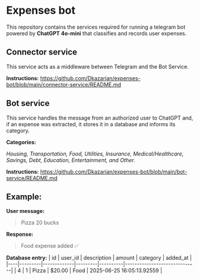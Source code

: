 # Expenses bot

This repository contains the services required for running a telegram bot powered by **ChatGPT 4o-mini** that classifies and records user expenses.

## Connector service
This service acts as a middleware between Telegram and the Bot Service. 

**Instructions:** https://github.com/Dkazarian/expenses-bot/blob/main/connector-service/README.md

## Bot service
This service handles the message from an authorized user to ChatGPT and, if an expense was extracted, it stores it in a database and informs its category.

**Categories:** 

*Housing, Transportation, Food, Utilities, Insurance, Medical/Healthcare, Savings, 
Debt, Education, Entertainment, and Other.*

**Instructions:** https://github.com/Dkazarian/expenses-bot/blob/main/bot-service/README.md


## Example:

**User message:**
> Pizza 20 bucks 

**Response:**
> Food expense added ✅

**Database entry:**
| id | user_id | description | amount  | category | added_at                     |
|----|---------|-------------|---------|----------|------------------------------|
| 4  | 1       | Pizza       | $20.00  | Food     | 2025-06-25 16:05:13.92559    |

